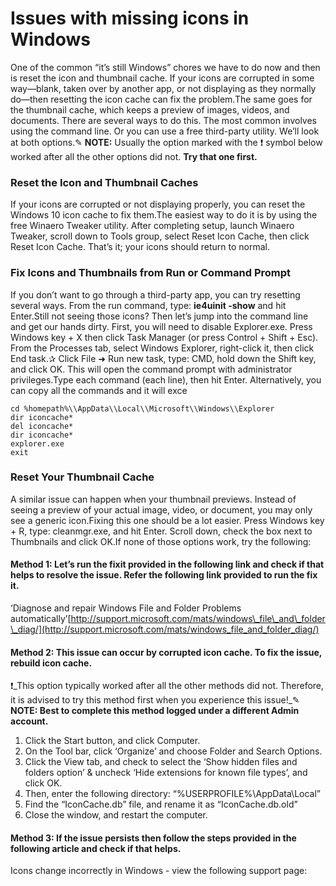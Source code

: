 # Issues with missing icons in Windows

One of the common “it’s still Windows” chores we have to do now and then is reset the icon and thumbnail cache. If your icons are corrupted in some way—blank, taken over by another app, or not displaying as they normally do—then resetting the icon cache can fix the problem.The same goes for the thumbnail cache, which keeps a preview of images, videos, and documents. There are several ways to do this. The most common involves using the command line. Or you can use a free third-party utility. We’ll look at both options.✎ **NOTE:** Usually the option marked with the ❗ symbol below worked after all the other options did not. **Try that one first.**

### Reset the Icon and Thumbnail Caches

If your icons are corrupted or not displaying properly, you can reset the Windows 10 icon cache to fix them.The easiest way to do it is by using the free Winaero Tweaker utility. After completing setup, launch Winaero Tweaker, scroll down to Tools group, select Reset Icon Cache, then click Reset Icon Cache. That’s it; your icons should return to normal.

### Fix Icons and Thumbnails from Run or Command Prompt

If you don’t want to go through a third-party app, you can try resetting several ways. From the run command, type: **ie4uinit -show** and hit Enter.Still not seeing those icons? Then let’s jump into the command line and get our hands dirty. First, you will need to disable Explorer.exe. Press Windows key + X then click Task Manager (or press Control + Shift + Esc). From the Processes tab, select Windows Explorer, right-click it, then click End task.✰ Click File ➜ Run new task, type: CMD, hold down the Shift key, and click OK. This will open the command prompt with administrator privileges.Type each command (each line), then hit Enter. Alternatively, you can copy all the commands and it will exce

```
cd %homepath%\\AppData\\Local\\Microsoft\\Windows\\Explorer
dir iconcache*
del iconcache*
dir iconcache*
explorer.exe
exit
```

### Reset Your Thumbnail Cache

A similar issue can happen when your thumbnail previews. Instead of seeing a preview of your actual image, video, or document, you may only see a generic icon.Fixing this one should be a lot easier. Press Windows key + R, type: cleanmgr.exe, and hit Enter. Scroll down, check the box next to Thumbnails and click OK.If none of those options work, try the following:

#### **Method 1: Let’s run the fixit provided in the following link and check if that helps to resolve the issue. Refer the following link provided to run the fix it.**

‘Diagnose and repair Windows File and Folder Problems automatically’[http://support.microsoft.com/mats/windows\_file\_and\_folder\_diag/](http://support.microsoft.com/mats/windows_file_and_folder_diag/)

#### **Method 2: This issue can occur by corrupted icon cache. To fix the issue, rebuild icon cache.**

❗\_This option typically worked after all the other methods did not. Therefore, it is advised to try this method first when you experience this issue!\_✎ **NOTE: Best to complete this method logged under a different Admin account.**

1. Click the Start button, and click Computer.
2. On the Tool bar, click ‘Organize’ and choose Folder and Search Options.
3. Click the View tab, and check to select the ‘Show hidden files and folders option’ & uncheck ‘Hide extensions for known file types’, and click OK.
4. Then, enter the following directory: “%USERPROFILE%\AppData\Local”
5. Find the “IconCache.db” file, and rename it as “IconCache.db.old”
6. Close the window, and restart the computer.

#### **Method 3: If the issue persists then follow the steps provided in the following article and check if that helps.**

Icons change incorrectly in Windows - view the following support page:
